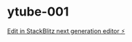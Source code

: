 # ytube-001

[Edit in StackBlitz next generation editor ⚡️](https://stackblitz.com/~/github.com/oxnco/ytube-001)
